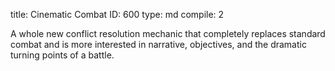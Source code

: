 title:          Cinematic Combat
ID:             600
type:           md
compile:        2



A whole new conflict resolution mechanic that completely replaces standard combat and is more interested in narrative, objectives, and the dramatic turning points of a battle.